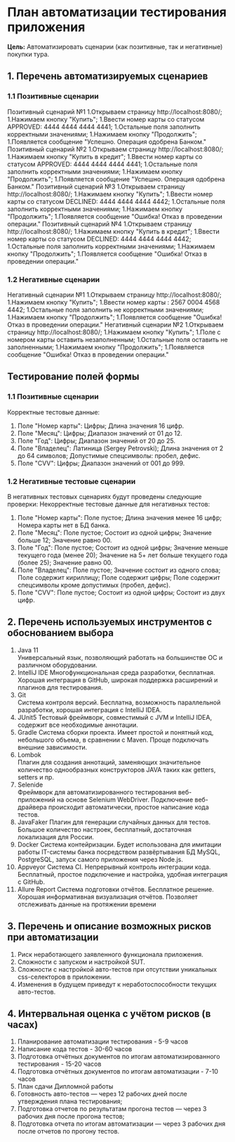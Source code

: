 # План автоматизации тестирования приложения 
**Цель:** Автоматизировать сценарии (как позитивные, так и негативные) покупки тура.
## 1. Перечень автоматизируемых сценариев
### 1.1 Позитивные сценарии
Позитивный сценарий №1
 1.Открываем страницу http://localhost:8080/;
 1.Нажимаем кнопку "Купить";
 1.Ввести номер карты со статусом APPROVED: 4444 4444 4444 4441;
 1.Остальные поля заполнить корректными значениями;
 1.Нажимаем кнопку "Продолжить";
 1.Появляется сообщение "Успешно. Операция одобрена Банком."
Позитивный сценарий №2
 1.Открываем страницу http://localhost:8080/;
 1.Нажимаем кнопку "Купить в кредит";
 1.Ввести номер карты со статусом APPROVED: 4444 4444 4444 4441;
 1.Остальные поля заполнить корректными значениями;
 1.Нажимаем кнопку "Продолжить";
 1.Появляется сообщение "Успешно. Операция одобрена Банком."
Позитивный сценарий №3
 1.Открываем страницу http://localhost:8080/;
 1.Нажимаем кнопку "Купить";
 1.Ввести номер карты со статусом DECLINED: 4444 4444 4444 4442;
 1.Остальные поля заполнить корректными значениями;
 1.Нажимаем кнопку "Продолжить";
 1.Появляется сообщение "Ошибка!  Отказ в проведении операции."
Позитивный сценарий №4
 1.Открываем страницу http://localhost:8080/;
 1.Нажимаем кнопку "Купить в кредит";
 1.Ввести номер карты со статусом DECLINED: 4444 4444 4444 4442;
 1.Остальные поля заполнить корректными значениями;
 1.Нажимаем кнопку "Продолжить";
 1.Появляется сообщение "Ошибка! Отказ в проведении операции."
### 1.2 Негативные сценарии
Негативный сценарии №1
 1.Открываем страницу http://localhost:8080/;
 1.Нажимаем кнопку "Купить";
 1.Ввести номер карты : 2567 0004 4568 4442;
 1.Остальные поля заполнить не корректными значениями;
 1.Нажимаем кнопку "Продолжить";
 1.Появляется сообщение "Ошибка!  Отказ в проведении операции."
Негативный сценарии №2
 1.Открываем страницу http://localhost:8080/;
 1.Нажимаем кнопку "Купить";
 1.Поле с  номером карты оставить незаполненным;
 1.Остальные поля оставить не заполненными;
 1.Нажимаем кнопку "Продолжить";
 1.Появляется сообщение "Ошибка!  Отказ в проведении операции."
 
## Тестирование полей формы
### 1.1 Позитивные сценарии
Корректные тестовые данные:
1. Поле "Номер карты":
     Цифры;
     Длина значения 16 цифр.
2. Поле "Месяц":
    Цифры;
    Диапазон значений от 01 до 12.
3. Поле "Год":
    Цифры;
    Диапазон значений от 20 до 25.
4. Поле "Владелец":
    Латиница (Sergey Petrovski);
    Длина значения от 2 до 64 символов;
    Допустимые спецсимволы: пробел, дефис.  
5. Поле "CVV":
    Цифры;
    Диапазон значений от 001 до 999.
    
### 1.2 Негативные тестовые сценарии
В негативных тестовых сценариях будут проведены следующие проверки:
Некорректные тестовые данные для негативных тестов:
1. Поле "Номер карты":
    Поле пустое;
    Длина значения менее 16 цифр;
    Номера карты нет в БД банка.
2. Поле "Месяц":
    Поле пустое;
    Состоит из одной цифры;
    Значение больше 12;
    Значение равно 00.
3. Поле "Год":
    Поле пустое;
    Состоит из одной цифры;
    Значение меньше текущего года (менее 20);
    Значение на 5+ лет больше текущего года (более 25);
    Значение равно 00.
4. Поле "Владелец":
    Поле пустое;
    Значение состоит из одного слова;
    Поле содержит кириллицу;
    Поле содержит цифры;
    Поле содержит спецсимволы кроме допустимых (пробел, дефис).
5. Поле "CVV":
    Поле пустое;
    Состоит из одной цифры;
    Состоит из двух цифр.
    
## 2. Перечень используемых инструментов с обоснованием выбора
1. Java 11  
Универсальный язык, позволяющий работать на большинстве ОС и различном оборудовании.
2. IntelliJ IDE 
Многофункциональная среда разработки, бесплатная. Хорошая интеграция в GitHub, широкая поддержка расширений и плагинов для тестирования.
3. Git  
Система контроля версий. Бесплатна, возможность параллельной разработки, хорошая интеграция с IntelliJ IDEA.
4. JUnit5 
Тестовый фреймворк, совместимый с JVM и IntelliJ IDEA, содержит все необходимые аннотации.
5. Gradle
Система сборки проекта. Имеет простой и понятный код, небольшого объема, в сравнении с Maven. Проще подключать внешние зависимости.
6. Lombok  
Плагин для создания аннотаций, заменяющих значительное количество однообразных конструкторов JAVA таких как getters, setters и пр.
7. Selenide  
Фреймворк для автоматизированного тестирования веб-приложений на основе Selenium WebDriver. Подключение веб-драйвера происходит автоматически, простое написание кода тестов.
8. JavaFaker
Плагин для генерации случайных данных для тестов. Большое количество настроек, бесплатный, достаточная локализация для России.
9. Docker
Система контейризации. Будет использована для имитации работы IT-системы банка посредством развёртывания БД MySQL, PostgreSQL, запуск самого приложения через Node.js. 
10. Appveyor
Система CI. Непрерывный контроль интеграции кода. Бесплатный, простое подключение и настройка, удобная интеграция с GitHub.
11. Allure Report 
Система подготовки отчётов. Бесплатное решение. Хорошая информативная визуализация отчётов. Позволяет отслеживать данные на протяжении времени

## 3. Перечень и описание возможных рисков при автоматизации
1. Риск неработающего заявленного функционала приложения.
2. Сложности с запуском и настройкой SUT.
3. Сложности с настройкой авто-тестов при отсутствии уникальных css-селекторов в приложении.
4. Изменения в будущем приведут  к неработоспособности текущих авто-тестов.

## 4. Интервальная оценка с учётом рисков (в часах)
1. Планирование автоматизации тестирования - 5-9 часов
2. Написание кода тестов - 30-60 часов 
3. Подготовка отчётных документов по итогам автоматизированного тестирования - 15-20 часов
4. Подготовка отчётных документов по итогам автоматизации - 7-10 часов
5. План сдачи Дипломной работы
1. Готовность авто-тестов — через 12 рабочих дней после утверждения плана тестирования;
2. Подготовка отчетов по результатам прогона тестов — через 3 рабочих дня после прогона тестов;
3. Подготовка отчета по итогам автоматизации — через 3 рабочих дня после отчетов по прогону тестов.

